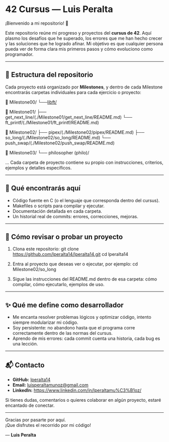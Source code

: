 # 42 Cursus — Luis Peralta

¡Bienvenido a mi repositorio! 👋

Este repositorio reúne mi progreso y proyectos del **cursus de 42**. Aquí plasmo los desafíos que he superado, los errores que me han hecho crecer y las soluciones que he logrado afinar. Mi objetivo es que cualquier persona pueda ver de forma clara mis primeros pasos y cómo evoluciono como programador.

---

## 🧱 Estructura del repositorio

Cada proyecto está organizado por **Milestones**, y dentro de cada Milestone encontrarás carpetas individuales para cada ejercicio o proyecto:

🧱 Milestone00/
└──[libft/ ](https://github.com/lperalta14/lperalta14/tree/main/MILESTONE_0#readme)


🔧 Milestone01/
├── get_next_line/(./Milestone01/get_next_line/README.md)
└── ft_printf/(./Milestone01/ft_printf/README.md)

🧠 Milestone02/
├── pipex/(./Milestone02/pipex/README.md)
├── so_long/(./Milestone02/so_long/README.md)
└── push_swap/(./Milestone02/push_swap/README.md)

🚀 Milestone03/
└── philosopher (philo)/

...
Cada carpeta de proyecto contiene su propio  con instrucciones, criterios, ejemplos y detalles específicos.

---

## 🎯 Qué encontrarás aquí

- Código fuente en C (o el lenguaje que corresponda dentro del cursus).  
- Makefiles o scripts para compilar y ejecutar.  
- Documentación detallada en cada carpeta.  
- Un historial real de commits: errores, correcciones, mejoras.

---

## 🚀 Cómo revisar o probar un proyecto

1. Clona este repositorio:
   git clone https://github.com/lperalta14/lperalta14.git
   cd lperalta14

2. Entra al proyecto que deseas ver o ejecutar, por ejemplo:
   cd Milestone02/so_long

3. Sigue las instrucciones del README.md dentro de esa carpeta: cómo compilar, cómo ejecutarlo, ejemplos de uso.

---

## ✨ Qué me define como desarrollador

- Me encanta resolver problemas lógicos y optimizar código, intento siempre modularizar mi código.  
- Soy persistente: no abandono hasta que el programa corre correctamente dentro de las normas del cursus.  
- Aprendo de mis errores: cada commit cuenta una historia, cada bug es una lección.

---

## 📬 Contacto

- **GitHub:** [lperalta14](https://github.com/lperalta14)  
- **Email:** luisperaltamunoz@gmail.com  
- **LinkedIn:** https://www.linkedin.com/in/lperaltamu%C3%B1oz/

Si tienes dudas, comentarios o quieres colaborar en algún proyecto, estaré encantado de conectar.

---

Gracias por pasarte por aquí.  
¡Que disfrutes el recorrido por mi código!  

— **Luis Peralta**
